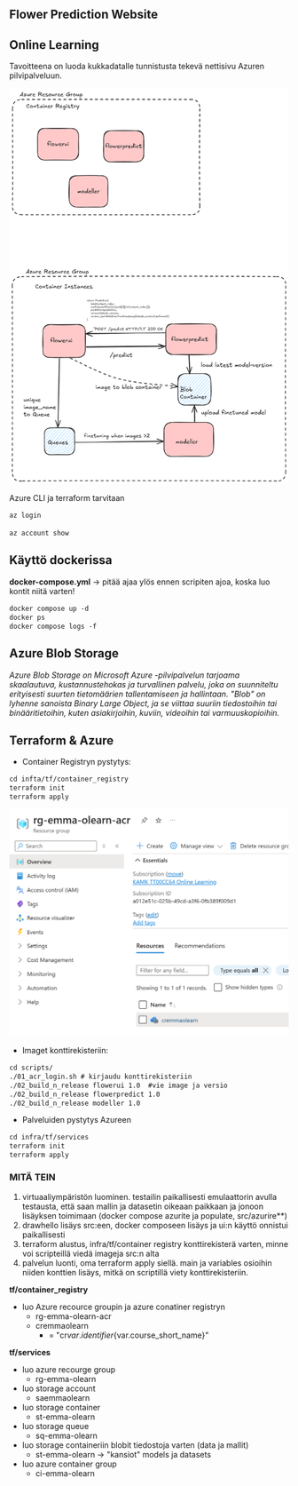 ## Flower Prediction Website
## Online Learning

Tavoitteena on luoda kukkadatalle tunnistusta tekevä nettisivu Azuren pilvipalveluun.

![alt text](./images/azure_arkkitehtuuri.png)

Azure CLI ja terraform tarvitaan

````
az login

az account show
````

## Käyttö dockerissa 

**docker-compose.yml** -> pitää ajaa ylös ennen scripiten ajoa, koska luo kontit niitä varten!


````
docker compose up -d
docker ps
docker compose logs -f
````

## Azure Blob Storage
*Azure Blob Storage on Microsoft Azure -pilvipalvelun tarjoama skaalautuva, kustannustehokas ja turvallinen palvelu, joka on suunniteltu erityisesti suurten tietomäärien tallentamiseen ja hallintaan. "Blob" on lyhenne sanoista Binary Large Object, ja se viittaa suuriin tiedostoihin tai binääritietoihin, kuten asiakirjoihin, kuviin, videoihin tai varmuuskopioihin.* 





## Terraform & Azure

* Container Registryn pystytys: 

````
cd infta/tf/container_registry
terraform init
terraform apply
````
![alt text](./images/azure_view.png)


* Imaget konttirekisteriin:
````
cd scripts/
./01_acr_login.sh # kirjaudu konttirekisteriin
./02_build_n_release flowerui 1.0  #vie image ja versio
./02_build_n_release flowerpredict 1.0
./02_build_n_release modeller 1.0
````

* Palveluiden pystytys Azureen

````
cd infra/tf/services
terraform init
terraform apply
````




### MITÄ TEIN

1. virtuaaliympäristön luominen. testailin paikallisesti emulaattorin avulla testausta, että saan mallin ja datasetin oikeaan paikkaan ja jonoon lisäyksen toimimaan (docker compose azurite ja populate, src/azurire**)
2. drawhello lisäys src:een, docker composeen lisäys ja ui:n käyttö onnistui paikallisesti
3. terraform alustus, infra/tf/container registry konttirekisterä varten, minne voi scripteillä viedä imageja src:n alta
4. palvelun luonti, oma terraform apply siellä. main ja variables osioihin niiden konttien lisäys, mitkä on scriptillä viety konttirekisteriin. 

**tf/container_registry**
* luo Azure recource groupin ja azure conatiner registryn
    * rg-emma-olearn-acr
    * cremmaolearn
        * = "cr${var.identifier}${var.course_short_name}"

**tf/services**
* luo azure recourge group
    * rg-emma-olearn
* luo storage account
    * saemmaolearn
* luo storage container
    * st-emma-olearn
* luo storage queue
    * sq-emma-olearn
* luo storage containeriin blobit tiedostoja varten (data ja mallit)
    * st-emma-olearn -> "kansiot" models ja datasets
* luo azure container group
    * ci-emma-olearn
